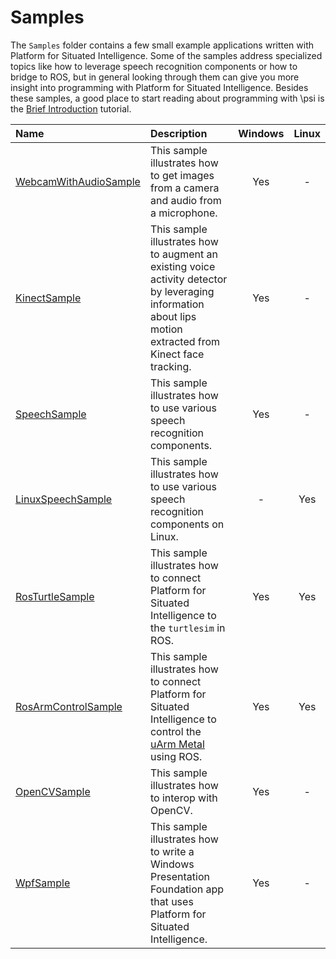 # Samples

The `Samples` folder contains a few small example applications written with Platform for Situated Intelligence. Some of the samples address specialized topics like how to leverage speech recognition components or how to bridge to ROS, but in general looking through them can give you more insight into programming with Platform for Situated Intelligence. Besides these samples, a good place to start reading about programming with \\psi is the [Brief Introduction](Tutorial.BriefIntroduction.md) tutorial. 


| Name | Description | Windows | Linux |
| :----------- | :---------- | :--: | :--: |
| [WebcamWithAudioSample](https://github.com/Microsoft/psi/blob/master/Samples/WebcamWithAudioSample) | This sample illustrates how to get images from a camera and audio from a microphone. | Yes | - |
| [KinectSample](https://github.com/Microsoft/psi/blob/master/Samples/KinectSample) | This sample illustrates how to augment an existing voice activity detector by leveraging information about lips motion extracted from Kinect face tracking. | Yes | - |
| [SpeechSample](https://github.com/Microsoft/psi/blob/master/Samples/SpeechSample) | This sample illustrates how to use various speech recognition components. | Yes | - |
| [LinuxSpeechSample](https://github.com/Microsoft/psi/blob/master/Samples/LinuxSpeechSample) | This sample illustrates how to use various speech recognition components on Linux. | - | Yes |
| [RosTurtleSample](https://github.com/Microsoft/psi/blob/master/Samples/RosTurtleSample) | This sample illustrates how to connect Platform for Situated Intelligence to the `turtlesim` in ROS. | Yes | Yes |
| [RosArmControlSample](https://github.com/Microsoft/psi/blob/master/Samples/RosArmControlSample) | This sample illustrates how to connect Platform for Situated Intelligence to control the [uArm Metal](http://ufactory.cc/#/en/uarm1) using ROS. | Yes | Yes |
| [OpenCVSample](https://github.com/Microsoft/psi/blob/master/Samples/OpenCVSample) | This sample illustrates how to interop with OpenCV. | Yes | - |
| [WpfSample](https://github.com/Microsoft/psi/blob/master/Samples/WpfSample) | This sample illustrates how to write a Windows Presentation Foundation app that uses Platform for Situated Intelligence. | Yes | - |


